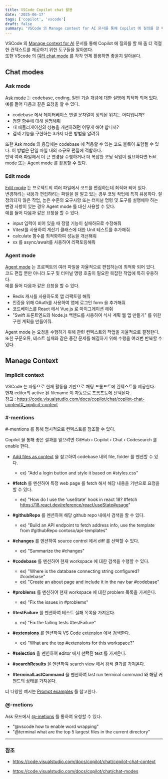 ```yaml
---
title: VSCode Copilot chat 활용
date: '2025-06-17'
tags: ['copilot', 'vscode']
draft: false
summary: 'VSCode 의 Manage context for AI 문서를 통해 Copilot 에 질의를 할 때 좀 더 적절한 컨텍스트를 제공하기 위한 도구들을 알아본다.'
---
```


VSCode 의 [Manage context for AI](https://code.visualstudio.com/docs/copilot/chat/copilot-chat-context) 문서를 통해 Copilot 에 질의를 할 때 좀 더 적절한 컨텍스트를 제공하기 위한 도구들을 알아본다. <br/>
또한 VScode 의 [여러 chat mode](https://code.visualstudio.com/docs/copilot/chat/chat-modes#_builtin-chat-modes) 를 각각 언제 활용하면 좋을지 알아본다.

## Chat modes

### Ask mode

[Ask mode](https://code.visualstudio.com/docs/copilot/chat/chat-ask-mode) 는 codebase, coding, 일반 기술 개념에 대한 설명에 최적화 되어 있다. <br />
예를 들어 다음과 같은 요청을 할 수 있다.

- codebase 에서 데이터베이스 연결 문자열이 정의된 위치는 어디입니까?
- 정렬 함수에 대해 설명해줘
- 내 애플리케이션의 성능을 개선하려면 어떻게 해야 합니까?
- 검색 기능을 구현하는 3가지 다른 방법을 알려줘

또한 Ask mode 의 응답에는 codebase 에 적용할 수 있는 코드 블록이 포함될 수 있다. 이 방법은 단일 파일 내의 소규모 편집에 적합하다. <br />
만약 여러 파일에서 더 큰 변경을 수행하거나 더 복잡한 코딩 작업이 필요하다면 Edit mode 또는 Agent mode 를 활용할 수 있다.

### Edit mode

[Edit mode](https://code.visualstudio.com/docs/copilot/chat/copilot-edits) 는 프로젝트의 여러 파일에서 코드를 편집하는데 최적화 되어 있다. <br />
변경하려는 내용과 편집하려는 파일을 잘 알고 있는 경우 코딩 작업에 특히 유용하다. 잘 정의되지 않은 작업, 높은 수준의 요구사항 또는 터미널 명령 및 도구를 실행해야 하는 변경 사항이 있는 경우 Agent mode 를 대신 사용할 수 있다. <br />
예를 들어 다음과 같은 요청을 할 수 있다.

- input 입력이 비어 있을 때 정렬 기능이 실패하므로 수정해줘
- Vitest를 사용하여 계산기 클래스에 대한 Unit 테스트를 추가해줘
- calculate 함수를 최적화하여 성능을 개선해줘
- xx 를 async/await를 사용하여 리팩토링해줘

### Agent mode

[Agent mode](https://code.visualstudio.com/docs/copilot/chat/chat-agent-mode) 는 프로젝트의 여러 파일을 자율적으로 편집하는데 최적화 되어 있다. <br />
코드 편집 뿐만 아니라 도구 및 터미널 명령 호출이 필요한 복잡한 작업에 특히 유용하다. <br />
예를 들어 다음과 같은 요청을 할 수 있다.

- Redis 캐시를 사용하도록 앱 리팩토링 해줘
- 인증을 위해 OAuth를 사용하여 앱에 로그인 form 을 추가해줘
- 코드베이스를 React 에서 Vue.js 로 마이그레이션 해줘
- "Swift 프론트엔드와 Node.js 백엔드를 사용하여 식사 계획 웹 앱 만들기" 를 위한 구현 계획을 만들어줘.

Agent mode 는 요청을 수행하기 위해 관련 컨텍스트와 작업을 자율적으로 결정한다. 또한 구문오류, 테스트 실패와 같은 중간 문제를 해결하기 위해 수행을 여러번 반복할 수 있다.

## Manage Context

### Implicit context

VSCode 는 자동으로 현재 활동을 기반으로 채팅 프롬프트에 컨텍스트를 제공한다. <br />
현재 editor의 active 된 filename 이 자동으로 프롬프트에 선택된다. <br />
참고 : https://code.visualstudio.com/docs/copilot/chat/copilot-chat-context#_implicit-context

### #-mentions

#-mentions 를 통해 명시적으로 컨텍스트를 참조할 수 있다.

Copilot 을 통해 좋은 결과를 얻으려면 GitHub › Copilot › Chat › Codesearch 를 enable 한다.

- [Add files as context](https://code.visualstudio.com/docs/copilot/chat/copilot-chat-context#_add-files-as-context) 을 참고하여 codebase 내의 file, folder 를 멘션할 수 있다.

  - ex) "Add a login button and style it based on #styles.css"

- **\#fetch** 를 멘션하여 특정 web page 를 fetch 해서 해당 내용을 기반으로 요청을 할 수 있다.

  - ex) "How do I use the 'useState' hook in react 18? #fetch https://18.react.dev/reference/react/useState#usage"

- **\#githubRepo** 를 멘션하여 해당 github repo 내에서 검색을 할 수 있다.

  - ex) "Build an API endpoint to fetch address info, use the template from #githubRepo contoso/api-templates"

- **\#changes** 를 멘션하여 source control 에서 diff 를 선택할 수 있다.

  - ex) "Summarize the #changes"

- **\#codebase** 를 멘션하여 현재 workspace 에 대한 검색을 수행할 수 있다.

  - ex) "Where is the database connecting string configured? #codebase"
  - ex) "Create an about page and include it in the nav bar #codebase"

- **\#problems** 를 멘션하여 현재 workspace 에 대한 problem 목록을 가져온다.

  - ex) "Fix the issues in #problems"

- **\#testFailure** 를 멘션하여 테스트 실패 목록을 가져온다.

  - ex) "Fix the failing tests #testFailure"

- **\#extensions** 를 멘션하여 VS Code extension 에서 검색한다.

  - ex) "What are the top #extensions for this workspace?"

- **\#selection** 을 멘션하여 editor 에서 선택된 text 를 가져온다.

- **\#searchResults** 을 멘션하여 search view 에서 검색 결과를 가져온다.

- **\#terminalLastCommand** 을 멘션하여 last run terminal command 와 해당 커맨드의 상태를 가져온다.

더 다양한 예시는 [Prompt examples](https://code.visualstudio.com/docs/copilot/chat/copilot-chat-context#_prompt-examples) 를 참고한다.

### @-metions

Ask 모드에서 [@-metions](https://code.visualstudio.com/docs/copilot/chat/copilot-chat-context#_atmentions) 를 통하여 요청할 수 있다.

- "@vscode how to enable word wrapping"
- "@terminal what are the top 5 largest files in the current directory"

---

### 참조

- https://code.visualstudio.com/docs/copilot/chat/copilot-chat-context

- https://code.visualstudio.com/docs/copilot/chat/chat-modes
